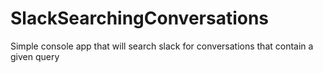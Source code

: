 # SlackSearchingConversations
Simple console app that will search slack for conversations that contain a given query
